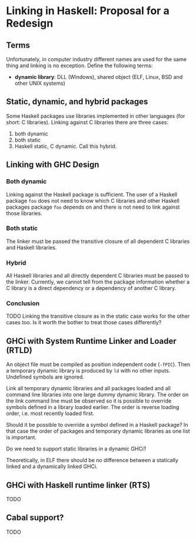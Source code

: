 # Linking in Haskell: Proposal for a Redesign

## Terms


Unfortunately, in computer industry different names are used for the same thing and linking is no exception. Define the following terms:

- **dynamic library**: DLL (Windows), shared object (ELF, Linux, BSD and other UNIX systems)

## Static, dynamic, and hybrid packages


Some Haskell packages use libraries implemented in other languages (for short: C libraries). Linking against C libraries there are three cases:

1. both dynamic
1. both static
1. Haskell static, C dynamic. Call this hybrid.

## Linking with GHC Design

### Both dynamic


Linking against the Haskell package is sufficient. The user of a Haskell package `foo` does not need to know which C libraries and other Haskell packages package `foo` depends on and there is not need to link against those libraries.

### Both static


The linker must be passed the transitive closure of all dependent C libraries and Haskell libraries.

### Hybrid


All Haskell libraries and all directly dependent C libraries must be passed to the linker. Currently, we cannot tell from the package information whether a C library is a direct dependency or a dependency of another C library.

### Conclusion

TODO
Linking the transitive closure as in the static case works for the other cases too. Is it worth the bother to treat those cases differently?

## GHCi with System Runtime Linker and Loader (RTLD)


An object file must be compiled as position independent code (`-fPIC`). Then a temporary dynamic library is produced by `ld` with no other inputs. Undefined symbols are ignored.


Link all temporary dynamic libraries and all packages loaded and all command line libraries into one large dummy dynamic library. The order on the link command line must be observed so it is possible to override symbols defined in a library loaded earlier. The order is reverse loading order, i.e. most recently loaded first.


Should it be possible to override a symbol defined in a Haskell package? In that case the order of packages and temporary dynamic libraries as one list is important. 


Do we need to support static libraries in a dynamic GHCi?


Theoretically, in ELF there should be no difference between a statically linked and a dynamically linked GHCi.

## GHCi with Haskell runtime linker (RTS)

TODO

## Cabal support?

TODO
